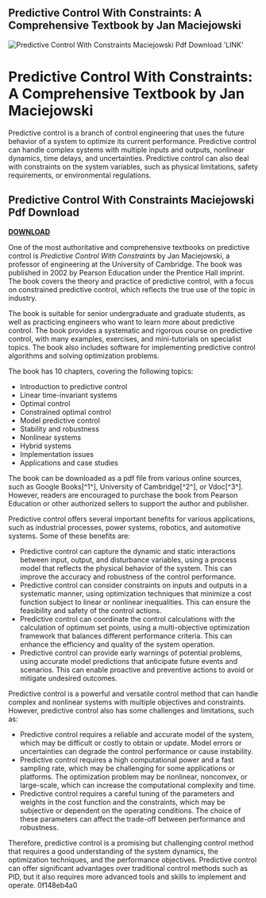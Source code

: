 ## Predictive Control With Constraints: A Comprehensive Textbook by Jan Maciejowski

 
![Predictive Control With Constraints Maciejowski Pdf Download 'LINK'](https://encrypted-tbn2.gstatic.com/images?q=tbn:ANd9GcRaJX4E4BtdLx3cNcESL8LjSRnUcGim9ILI9TDKmhWH-nl-8VRlYAdz8w)

 
# Predictive Control With Constraints: A Comprehensive Textbook by Jan Maciejowski
 
Predictive control is a branch of control engineering that uses the future behavior of a system to optimize its current performance. Predictive control can handle complex systems with multiple inputs and outputs, nonlinear dynamics, time delays, and uncertainties. Predictive control can also deal with constraints on the system variables, such as physical limitations, safety requirements, or environmental regulations.
 
## Predictive Control With Constraints Maciejowski Pdf Download


[**DOWNLOAD**](https://verbbatomi.blogspot.com/?file=2tKR6r)

 
One of the most authoritative and comprehensive textbooks on predictive control is *Predictive Control With Constraints* by Jan Maciejowski, a professor of engineering at the University of Cambridge. The book was published in 2002 by Pearson Education under the Prentice Hall imprint. The book covers the theory and practice of predictive control, with a focus on constrained predictive control, which reflects the true use of the topic in industry.
 
The book is suitable for senior undergraduate and graduate students, as well as practicing engineers who want to learn more about predictive control. The book provides a systematic and rigorous course on predictive control, with many examples, exercises, and mini-tutorials on specialist topics. The book also includes software for implementing predictive control algorithms and solving optimization problems.
 
The book has 10 chapters, covering the following topics:
 
- Introduction to predictive control
- Linear time-invariant systems
- Optimal control
- Constrained optimal control
- Model predictive control
- Stability and robustness
- Nonlinear systems
- Hybrid systems
- Implementation issues
- Applications and case studies

The book can be downloaded as a pdf file from various online sources, such as Google Books[^1^], University of Cambridge[^2^], or Vdoc[^3^]. However, readers are encouraged to purchase the book from Pearson Education or other authorized sellers to support the author and publisher.
  
Predictive control offers several important benefits for various applications, such as industrial processes, power systems, robotics, and automotive systems. Some of these benefits are:

- Predictive control can capture the dynamic and static interactions between input, output, and disturbance variables, using a process model that reflects the physical behavior of the system. This can improve the accuracy and robustness of the control performance.
- Predictive control can consider constraints on inputs and outputs in a systematic manner, using optimization techniques that minimize a cost function subject to linear or nonlinear inequalities. This can ensure the feasibility and safety of the control actions.
- Predictive control can coordinate the control calculations with the calculation of optimum set points, using a multi-objective optimization framework that balances different performance criteria. This can enhance the efficiency and quality of the system operation.
- Predictive control can provide early warnings of potential problems, using accurate model predictions that anticipate future events and scenarios. This can enable proactive and preventive actions to avoid or mitigate undesired outcomes.

Predictive control is a powerful and versatile control method that can handle complex and nonlinear systems with multiple objectives and constraints. However, predictive control also has some challenges and limitations, such as:

- Predictive control requires a reliable and accurate model of the system, which may be difficult or costly to obtain or update. Model errors or uncertainties can degrade the control performance or cause instability.
- Predictive control requires a high computational power and a fast sampling rate, which may be challenging for some applications or platforms. The optimization problem may be nonlinear, nonconvex, or large-scale, which can increase the computational complexity and time.
- Predictive control requires a careful tuning of the parameters and weights in the cost function and the constraints, which may be subjective or dependent on the operating conditions. The choice of these parameters can affect the trade-off between performance and robustness.

Therefore, predictive control is a promising but challenging control method that requires a good understanding of the system dynamics, the optimization techniques, and the performance objectives. Predictive control can offer significant advantages over traditional control methods such as PID, but it also requires more advanced tools and skills to implement and operate.
 0f148eb4a0
